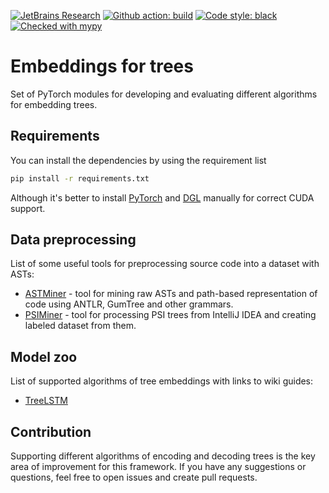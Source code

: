 [![JetBrains Research](https://jb.gg/badges/research.svg)](https://confluence.jetbrains.com/display/ALL/JetBrains+on+GitHub)
[![Github action: build](https://github.com/JetBrains-Research/embeddings-for-trees/workflows/Test/badge.svg)](https://github.com/JetBrains-Research/embeddings-for-trees/actions?query=workflow%3ATest)
[![Code style: black](https://img.shields.io/badge/code%20style-black-000000.svg)](https://github.com/psf/black)
[![Checked with mypy](http://www.mypy-lang.org/static/mypy_badge.svg)](http://mypy-lang.org/)


# Embeddings for trees
Set of PyTorch modules for developing and evaluating different algorithms for embedding trees.

## Requirements
You can install the dependencies by using the requirement list
```bash
pip install -r requirements.txt
```
Although it's better to install [PyTorch](https://pytorch.org/get-started/locally/) and [DGL](https://www.dgl.ai/pages/start.html)
manually for correct CUDA support.

## Data preprocessing
List of some useful tools for preprocessing source code into a dataset with ASTs:

- [ASTMiner](https://github.com/JetBrains-Research/astminer) -
  tool for mining raw ASTs and path-based representation of code using ANTLR, GumTree and other grammars.
- [PSIMiner](https://github.com/JetBrains-Research/psiminer) -
  tool for processing PSI trees from IntelliJ IDEA and creating labeled dataset from them.

## Model zoo
List of supported algorithms of tree embeddings with links to wiki guides:

- [TreeLSTM](https://github.com/JetBrains-Research/embeddings-for-trees/wiki/TreeLSTM-guide)

## Contribution

Supporting different algorithms of encoding and decoding trees is the key area of improvement for this framework.
If you have any suggestions or questions, feel free to open issues and create pull requests.
